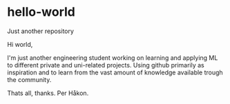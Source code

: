 # hello-world
Just another repository

Hi world, 

I'm just another engineering student working on learning and applying ML to different private and uni-related projects. Using github primarily as inspiration and to learn from the vast amount of knowledge available trough the community.

Thats all, thanks. 
Per Håkon.
